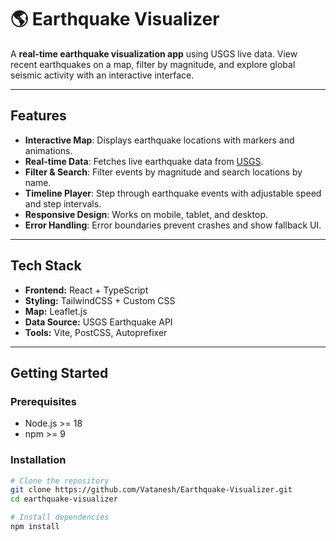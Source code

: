 # 🌎 Earthquake Visualizer

A **real-time earthquake visualization app** using USGS live data. View recent earthquakes on a map, filter by magnitude, and explore global seismic activity with an interactive interface.

---

## Features

- **Interactive Map**: Displays earthquake locations with markers and animations.  
- **Real-time Data**: Fetches live earthquake data from [USGS](https://earthquake.usgs.gov/).  
- **Filter & Search**: Filter events by magnitude and search locations by name.  
- **Timeline Player**: Step through earthquake events with adjustable speed and step intervals.  
- **Responsive Design**: Works on mobile, tablet, and desktop.  
- **Error Handling**: Error boundaries prevent crashes and show fallback UI.  

---

## Tech Stack

- **Frontend:** React + TypeScript  
- **Styling:** TailwindCSS + Custom CSS  
- **Map:** Leaflet.js  
- **Data Source:** USGS Earthquake API  
- **Tools:** Vite, PostCSS, Autoprefixer  

---

## Getting Started

### Prerequisites

- Node.js >= 18  
- npm >= 9  

### Installation

```bash
# Clone the repository
git clone https://github.com/Vatanesh/Earthquake-Visualizer.git
cd earthquake-visualizer

# Install dependencies
npm install
